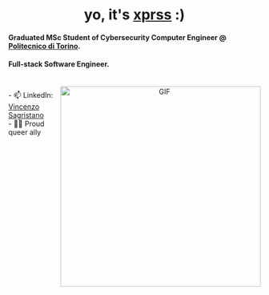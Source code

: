 <h1 align="center" style="">
  yo, it's <a href="https://github.com/xprss/" target="blank">xprss</a> :)
</h1>
<h4 align="left">Graduated MSc Student of Cybersecurity Computer Engineer @ <a href="https://www.polito.it">Politecnico di Torino</a>.</h3>
<h4 align="left">Full-stack Software Engineer.</h3>

<br>

<a target="_blank" align="center">
  <img align="right" top="500" height="auto" width="400" alt="GIF" src="https://i.gifer.com/5TMy.gif">
</a>

<div style="display: flex; flex-direction: column; justify-content: left; align-items: left; margin-top: 0.5rem;">
<div>
- 📫 LinkedIn: <a href="https://www.linkedin.com/in/vincenzo-sagristano-934874181/" target="blank">Vincenzo Sagristano</a>
</div>
<div>
- 🏳️‍🌈 Proud queer ally
</div>
</div>
